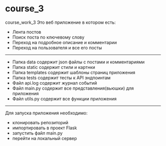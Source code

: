 # course_3
course_work_3
Это веб приложение в котором есть:
- Лента постов
- Поиск поста по ключевому слову
- Переход на подробное описание и комментарии
- Переход на пользователя и все его посты

************************
- Папка data содержит json файлы с постами и комментариями
- Папка static содержит стили и картнки
- Папка templates содержит шаблоны страниц приложения
- Папка tests содержит тесты к API эндпоинтам
- Файл api.log содержит журнал событий
- Файл main.py содержит все представления(вьюшки) для приложения
- Файл utils.py содержит все функции приложения

*************************
Для запуска приложения необходимо:
- клонировать репозиторий
- импортировать в проект Flask
- запустить файл main.py
- перейти на локальный сервер
